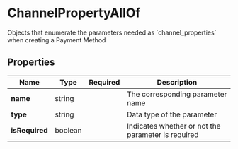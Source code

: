 # ChannelPropertyAllOf

Objects that enumerate the parameters needed as &#x60;channel_properties&#x60; when creating a Payment Method

## Properties

| Name | Type | Required | Description |
| ------------ | ------------- | ------------- | ------------- |
| **name** | string |  | The corresponding parameter name |
**type** | string |  | Data type of the parameter |
**isRequired** | boolean |  | Indicates whether or not the parameter is required |


